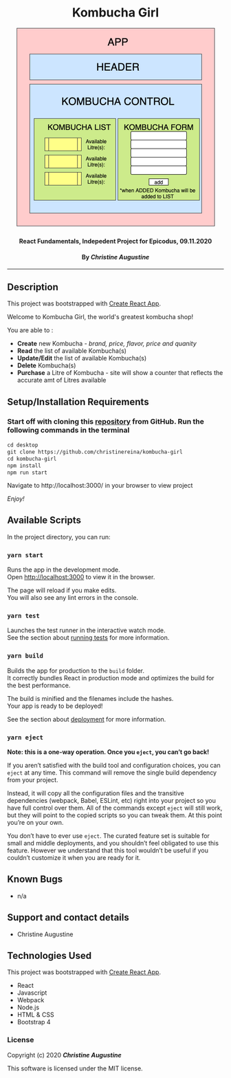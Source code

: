 # 

# <h1 align = "center"> Kombucha Girl

<div align="center">

![Preview](kb.png)
</div>

##### <h4 align = "center">  React Fundamentals, Indepedent Project for Epicodus, 09.11.2020

#### <h4 align = "center"> By _**Christine Augustine**_

---

## Description


This project was bootstrapped with [Create React App](https://github.com/facebook/create-react-app).

Welcome to Kombucha Girl, the world's greatest kombucha shop!

You are able to :
* **Create** new Kombucha - *brand, price, flavor, price and quanity*
* **Read** the list of available Kombucha(s)
* **Update/Edit** the list of available Kombucha(s)
* **Delete** Kombucha(s)
* **Purchase** a Litre of Kombucha - site will show a counter that reflects the accurate amt of Litres available

## Setup/Installation Requirements

### Start off with cloning this [repository](https://github.com/christinereina/kombucha-girl) from GitHub. Run the following commands in the terminal
```
cd desktop
git clone https://github.com/christinereina/kombucha-girl
cd kombucha-girl
npm install
npm run start
```
Navigate to  http://localhost:3000/ in your browser to view project

*Enjoy!*

## Available Scripts

In the project directory, you can run:

### `yarn start`

Runs the app in the development mode.<br />
Open [http://localhost:3000](http://localhost:3000) to view it in the browser.

The page will reload if you make edits.<br />
You will also see any lint errors in the console.

### `yarn test`

Launches the test runner in the interactive watch mode.<br />
See the section about [running tests](https://facebook.github.io/create-react-app/docs/running-tests) for more information.

### `yarn build`

Builds the app for production to the `build` folder.<br />
It correctly bundles React in production mode and optimizes the build for the best performance.

The build is minified and the filenames include the hashes.<br />
Your app is ready to be deployed!

See the section about [deployment](https://facebook.github.io/create-react-app/docs/deployment) for more information.

### `yarn eject`

**Note: this is a one-way operation. Once you `eject`, you can’t go back!**

If you aren’t satisfied with the build tool and configuration choices, you can `eject` at any time. This command will remove the single build dependency from your project.

Instead, it will copy all the configuration files and the transitive dependencies (webpack, Babel, ESLint, etc) right into your project so you have full control over them. All of the commands except `eject` will still work, but they will point to the copied scripts so you can tweak them. At this point you’re on your own.

You don’t have to ever use `eject`. The curated feature set is suitable for small and middle deployments, and you shouldn’t feel obligated to use this feature. However we understand that this tool wouldn’t be useful if you couldn’t customize it when you are ready for it.


## Known Bugs

* n/a

## Support and contact details

* Christine Augustine

## Technologies Used
This project was bootstrapped with [Create React App](https://github.com/facebook/create-react-app).

* React
* Javascript
* Webpack
* Node.js
* HTML & CSS
* Bootstrap 4

### License

Copyright (c) 2020 **_Christine Augustine_**

This software is licensed under the MIT license.
